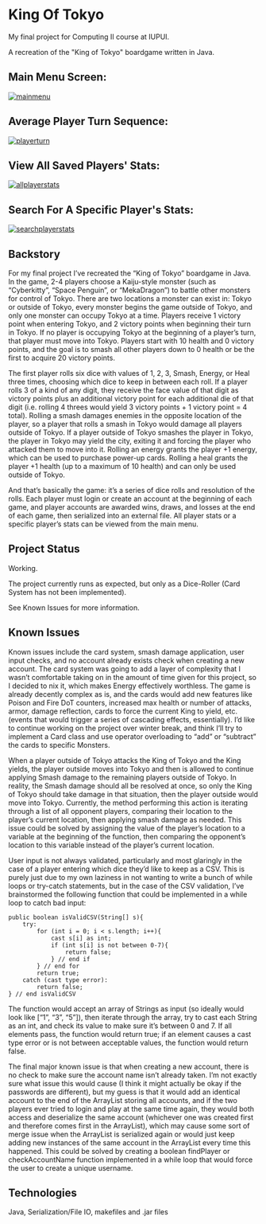 # King Of Tokyo

My final project for Computing II course at IUPUI.

A recreation of the "King of Tokyo" boardgame written in Java.

## Main Menu Screen: ##

[![mainmenu](https://github.iu.edu/conshipl/CSCI24000_fall22_final_project/blob/master/mainmenu.PNG)](github.iu.edu/conshipl)

## Average Player Turn Sequence: ##

[![playerturn](https://github.iu.edu/conshipl/CSCI24000_fall22_final_project/blob/master/playerturn.PNG)](github.iu.edu/conshipl)

## View All Saved Players' Stats: ##

[![allplayerstats](https://github.iu.edu/conshipl/CSCI24000_fall22_final_project/blob/master/allplayerstats.PNG)](github.iu.edu/conshipl)

## Search For A Specific Player's Stats: ##

[![searchplayerstats](https://github.iu.edu/conshipl/CSCI24000_fall22_final_project/blob/master/searchplayerstats.PNG)](github.iu.edu/conshipl)


## Backstory
For my final project I’ve recreated the “King of Tokyo” boardgame in Java. In the game, 2-4 players choose a Kaiju-style monster (such as “Cyberkitty”, “Space Penguin”, or “MekaDragon”) to battle other monsters for control of Tokyo. There are two locations a monster can exist in: Tokyo or outside of Tokyo, every monster begins the game outside of Tokyo, and only one monster can occupy Tokyo at a time. Players receive 1 victory point when entering Tokyo, and 2 victory points when beginning their turn in Tokyo. If no player is occupying Tokyo at the beginning of a player’s turn, that player must move into Tokyo. Players start with 10 health and 0 victory points, and the goal is to smash all other players down to 0 health or be the first to acquire 20 victory points.

The first player rolls six dice with values of 1, 2, 3, Smash, Energy, or Heal three times, choosing which dice to keep in between each roll. If a player rolls 3 of a kind of any digit, they receive the face value of that digit as victory points plus an additional victory point for each additional die of that digit (i.e. rolling 4 threes would yield 3 victory points + 1 victory point = 4 total). Rolling a smash damages enemies in the opposite location of the player, so a player that rolls a smash in Tokyo would damage all players outside of Tokyo. If a player outside of Tokyo smashes the player in Tokyo, the player in Tokyo may yield the city, exiting it and forcing the player who attacked them to move into it. Rolling an energy grants the player +1 energy, which can be used to purchase power-up cards. Rolling a heal grants the player +1 health (up to a maximum of 10 health) and can only be used outside of Tokyo.

And that’s basically the game: it’s a series of dice rolls and resolution of the rolls. Each player must login or create an account at the beginning of each game, and player accounts are awarded wins, draws, and losses at the end of each game, then serialized into an external file. All player stats or a specific player’s stats can be viewed from the main menu.

## Project Status
Working.

The project currently runs as expected, but only as a Dice-Roller (Card System has not been implemented).

See Known Issues for more information.

## Known Issues
Known issues include the card system, smash damage application, user input checks, and no account already exists check when creating a new account. The card system was going to add a layer of complexity that I wasn’t comfortable taking on in the amount of time given for this project, so I decided to nix it, which makes Energy effectively worthless. The game is already decently complex as is, and the cards would add new features like Poison and Fire DoT counters, increased max health or number of attacks, armor, damage reflection, cards to force the current King to yield, etc. (events that would trigger a series of cascading effects, essentially). I’d like to continue working on the project over winter break, and think I’ll try to implement a Card class and use operator overloading to “add” or “subtract” the cards to specific Monsters.

When a player outside of Tokyo attacks the King of Tokyo and the King yields, the player outside moves into Tokyo and then is allowed to continue applying Smash damage to the remaining players outside of Tokyo. In reality, the Smash damage should all be resolved at once, so only the King of Tokyo should take damage in that situation, then the player outside would move into Tokyo. Currently, the method performing this action is iterating through a list of all opponent players, comparing their location to the player’s current location, then applying smash damage as needed. This issue could be solved by assigning the value of the player’s location to a variable at the beginning of the function, then comparing the opponent’s location to this variable instead of the player’s current location.

User input is not always validated, particularly and most glaringly in the case of a player entering which dice they’d like to keep as a CSV. This is purely just due to my own laziness in not wanting to write a bunch of while loops or try-catch statements, but in the case of the CSV validation, I’ve brainstormed the following function that could be implemented in a while loop to catch bad input:

```
public boolean isValidCSV(String[] s){
    try:
        for (int i = 0; i < s.length; i++){
            cast s[i] as int;
            if (int s[i] is not between 0-7){
                return false;
            } // end if
        } // end for
        return true;
    catch (cast type error):
        return false;
} // end isValidCSV
```

The function would accept an array of Strings as input (so ideally would look like [“1”, “3”, “5”]), then iterate through the array, try to cast each String as an int, and check its value to make sure it’s between 0 and 7. If all elements pass, the function would return true; if an element causes a cast type error or is not between acceptable values, the function would return false.

The final major known issue is that when creating a new account, there is no check to make sure the account name isn’t already taken. I’m not exactly sure what issue this would cause (I think it might actually be okay if the passwords are different), but my guess is that it would add an identical account to the end of the ArrayList storing all accounts, and if the two players ever tried to login and play at the same time again, they would both access and deserialize the same account (whichever one was created first and therefore comes first in the ArrayList), which may cause some sort of merge issue when the ArrayList is serialized again or would just keep adding new instances of the same account in the ArrayList every time this happened. This could be solved by creating a boolean findPlayer or checkAccountName function implemented in a while loop that would force the user to create a unique username.

## Technologies
Java, Serialization/File IO, makefiles and .jar files
